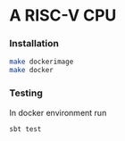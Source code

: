 A RISC-V CPU
=======================

### Installation
```bash
make dockerimage
make docker
```

### Testing
In docker environment run
```
sbt test
```
